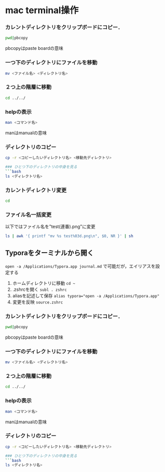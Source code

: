 # mac terminal操作

### カレントディレクトリをクリップボードにコピー．
```bash
pwd|pbcopy
```
pbcopyはpaste boardの意味

### 一つ下のディレクトリにファイルを移動
```bash
mv <ファイル名> <ディレクトリ名>
```
### ２つ上の階層に移動
```bash
cd ../../
```

### helpの表示
```bash
man <コマンド名>
```
manはmanualの意味

### ディレクトリのコピー
```bash
cp -r <コピーしたいディレクトリ名> <移動先ディレクトリ>

### ひとつ下のディレクトリの中身を見る
```bash
ls <ディレクトリ名>
```



### カレントディレクトリ変更
```bash
cd
```
### ファイル名一括変更
以下ではファイル名を"test(連番).png"に変更
```bash
ls | awk '{ printf "mv %s test%03d.png\n", $0, NR }' | sh
```



## Typoraをターミナルから開く

`open -a /Applications/Typora.app journal.md`
で可能だが，エイリアスを設定する

1. ホームディレクトリに移動
`cd ~`
2. .zshrcを開く
`subl . zshrc`
3. aliasを記述して保存
`alias typora="open -a /Applications/Typora.app"`
4. 変更を反映
`source.zshrc`



### カレントディレクトリをクリップボードにコピー．
```bash
pwd|pbcopy
```
pbcopyはpaste boardの意味

### 一つ下のディレクトリにファイルを移動
```bash
mv <ファイル名> <ディレクトリ名>
```
### ２つ上の階層に移動
```bash
cd ../../
```

### helpの表示
```bash
man <コマンド名>
```
manはmanualの意味

### ディレクトリのコピー
```bash
cp -r <コピーしたいディレクトリ名> <移動先ディレクトリ>

### ひとつ下のディレクトリの中身を見る
```bash
ls <ディレクトリ名>
```